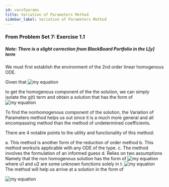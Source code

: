 ```yaml
---
id: varofparams
title: Variation of Parameters Method
sidebar_label: Variation of Parameters Method
---
```


### From Problem Set 7: Exercise 1.1

##### Note: There is a slight correction from BlackBoard Portfolio in the L[y] term

We must first establish the environment of the 2nd order linear homogenous ODE.

Given that ![my equation](https://latex.codecogs.com/gif.download?L%5By%5D%20%3D%20y%27%27%20+%20p%28t%29y%27%20+%20q%28t%29y%20%3Dg%28t%29)

to get the homogenous component of the the solution, we can simply isolate the g(t) term and obtain a solution that has the form of ![my equation](https://latex.codecogs.com/gif.download?c_%7B1%7Dy_%7B1%7D%28t%29+c_%7B2%7Dy_%7B1%7D%28t%29)

To find the nonhomogenous component of the solution, the Variation of Parameters method helps us out since it is a much more general and all encompassing method than the method of undetermined coefficients.

There are 4 notable points to the utility and functionality of this method:

a. This method is another form of the reduction of order method
b. This method works/is applicable with any ODE of the type.
c. The method involves the formulation of an informed guess
d. Relies on two assumptions
    Namely that the non homogenous solution has the form of ![my equation](https://latex.codecogs.com/gif.download?Y%28t%29%3Du_%7B1%7Dy_%7B1%7D%28t%29+u_%7B2%7Dy_%7B2%7D%28t%29) where u1 and u2 are some unknown functions solely in t.
    ![my equation](https://latex.codecogs.com/gif.download?u_%7B1%7D%27y_%7B1%7D%28t%29+u_%7B2%7D%27y_%7B2%7D%28t%29%3D0)
The method will help us arrive at a solution in the form of 

![my equation](https://latex.codecogs.com/gif.download?y%28t%29%3D%20gen%20soln.%20%3D%20c_%7B1%7Dy_%7B1%7D%28t%29+c_%7B2%7Dy_%7B2%7D%28t%29+u_%7B1%7Dy_%7B1%7D%28t%29+u_%7B2%7Dy_%7B2%7D%28t%29)